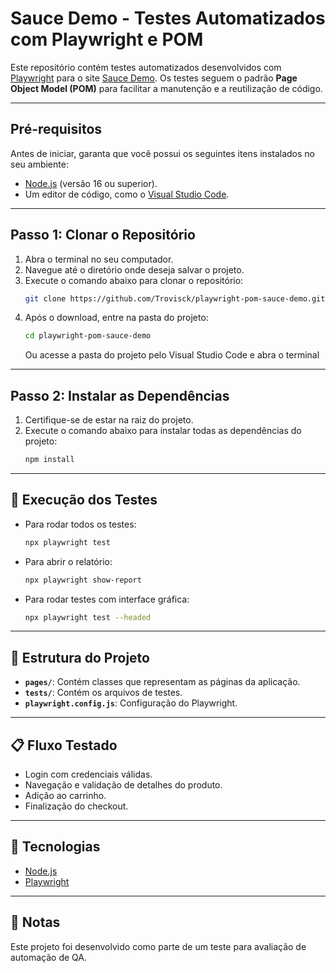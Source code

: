 # Sauce Demo - Testes Automatizados com Playwright e POM

Este repositório contém testes automatizados desenvolvidos com [Playwright](https://playwright.dev/) para o site [Sauce Demo](https://www.saucedemo.com/). Os testes seguem o padrão **Page Object Model (POM)** para facilitar a manutenção e a reutilização de código.

---

## **Pré-requisitos**

Antes de iniciar, garanta que você possui os seguintes itens instalados no seu ambiente:

- [Node.js](https://nodejs.org/) (versão 16 ou superior).
- Um editor de código, como o [Visual Studio Code](https://code.visualstudio.com/).

---

## **Passo 1: Clonar o Repositório**

1. Abra o terminal no seu computador.
2. Navegue até o diretório onde deseja salvar o projeto.
3. Execute o comando abaixo para clonar o repositório:
   ```bash
   git clone https://github.com/Trovisck/playwright-pom-sauce-demo.git
   
4. Após o download, entre na pasta do projeto:
   ```bash
   cd playwright-pom-sauce-demo
   ```
   Ou acesse a pasta do projeto pelo Visual Studio Code e abra o terminal
---

## **Passo 2: Instalar as Dependências**

1. Certifique-se de estar na raiz do projeto.
2. Execute o comando abaixo para instalar todas as dependências do projeto:
   ```bash
   npm install

---

## **🧪 Execução dos Testes**

- Para rodar todos os testes:
   ```bash
   npx playwright test

- Para abrir o relatório:
   ```bash
   npx playwright show-report

- Para rodar testes com interface gráfica:
   ```bash
   npx playwright test --headed

---

## 📂 Estrutura do Projeto

- **`pages/`**: Contém classes que representam as páginas da aplicação.
- **`tests/`**: Contém os arquivos de testes.
- **`playwright.config.js`**: Configuração do Playwright.

---

## 📋 Fluxo Testado

- Login com credenciais válidas.
- Navegação e validação de detalhes do produto.
- Adição ao carrinho.
- Finalização do checkout.

---

## 🚀 Tecnologias

- [Node.js](https://nodejs.org/)
- [Playwright](https://playwright.dev/)

---

## 📌 Notas

Este projeto foi desenvolvido como parte de um teste para avaliação de automação de QA.

